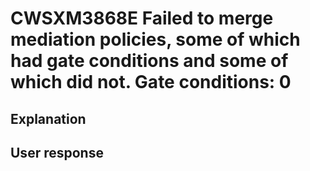 # CWSXM3868E Failed to merge mediation policies, some of which had gate conditions and some of which did not. Gate conditions: 0

## Explanation

## User response